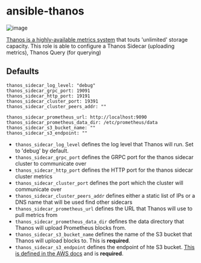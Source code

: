 # ansible-thanos

![image](https://user-images.githubusercontent.com/1196058/44577196-5cda4780-a788-11e8-956c-b045aa5f6ee5.png)

[Thanos is a highly-available metrics system](https://github.com/improbable-eng/thanos) that touts 'unlimited' storage capacity. This role is able to configure a Thanos Sidecar (uploading metrics), Thanos Query (for querying)

## Defaults
```
thanos_sidecar_log_level: "debug"
thanos_sidecar_grpc_port: 19091
thanos_sidecar_http_port: 19191
thanos_sidecar_cluster_port: 19391
thanos_sidecar_cluster_peers_addr: ""

thanos_sidecar_prometheus_url: http://localhost:9090
thanos_sidecar_prometheus_data_dir: /etc/prometheus/data
thanos_sidecar_s3_bucket_name: ""
thanos_sidecar_s3_endpoint: ""
```

- `thanos_sidecar_log_level` defines the log level that Thanos will run. Set to 'debug' by default.
- `thanos_sidecar_grpc_port` defines the GRPC port for the thanos sidecar cluster to communicate over
- `thanos_sidecar_http_port` defines the HTTP port for the thanos sidecar cluster metrics
- `thanos_sidecar_cluster_port` defines the port which the cluster will communicate over
- `thanos_sidecar_cluster_peers_addr` defines either a static list of IPs or a DNS name that will be used find other sidecars
- `thanos_sidecar_prometheus_url` defines the URL that Thanos will use to pull metrics from
- `thanos_sidecar_prometheus_data_dir` defines the data directory that Thanos will upload Prometheus blocks from.
- `thanos_sidecar_s3_bucket_name` defines the name of the S3 bucket that Thanos will upload blocks to. This is **required**.
- `thanos_sidecar_s3_endpoint` defines the endpoint of hte S3 bucket. [This is defined in the AWS docs](https://docs.aws.amazon.com/general/latest/gr/rande.html#s3_region) and is **required**.

